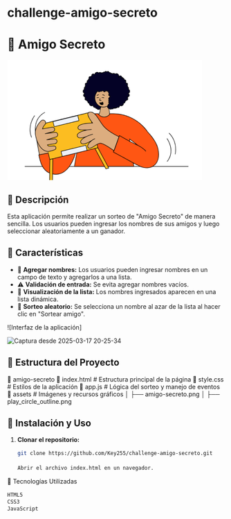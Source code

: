# challenge-amigo-secreto
# 🎁 Amigo Secreto

![Amigo Secreto](assets/amigo-secreto.png)

## 📌 Descripción
Esta aplicación permite realizar un sorteo de "Amigo Secreto" de manera sencilla. Los usuarios pueden ingresar los nombres de sus amigos y luego seleccionar aleatoriamente a un ganador.

## 🚀 Características

- 📌 **Agregar nombres:** Los usuarios pueden ingresar nombres en un campo de texto y agregarlos a una lista.
- ⚠️ **Validación de entrada:** Se evita agregar nombres vacíos.
- 📃 **Visualización de la lista:** Los nombres ingresados aparecen en una lista dinámica.
- 🎲 **Sorteo aleatorio:** Se selecciona un nombre al azar de la lista al hacer clic en "Sortear amigo".

![Interfaz de la aplicación]

![Captura desde 2025-03-17 20-25-34](https://github.com/user-attachments/assets/ea95828f-a183-4431-93b8-162b788e777c)


## 📂 Estructura del Proyecto

📁 amigo-secreto 
📄 index.html # Estructura principal de la página
📄 style.css # Estilos de la aplicación
📄 app.js # Lógica del sorteo y manejo de eventos
📁 assets # Imágenes y recursos gráficos │ ├── amigo-secreto.png │ ├── play_circle_outline.png


## 🔧 Instalación y Uso

1. **Clonar el repositorio:**
   ```bash
   git clone https://github.com/Key255/challenge-amigo-secreto.git
   
   Abrir el archivo index.html en un navegador.

🎨 Tecnologías Utilizadas

    HTML5
    CSS3
    JavaScript
